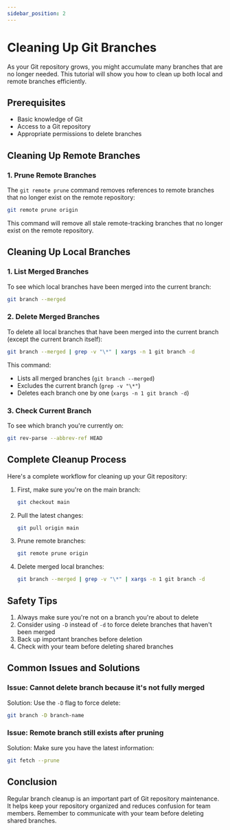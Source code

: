 ```yaml
---
sidebar_position: 2
---
```


# Cleaning Up Git Branches

As your Git repository grows, you might accumulate many branches that are no longer needed. This tutorial will show you how to clean up both local and remote branches efficiently.

## Prerequisites

- Basic knowledge of Git
- Access to a Git repository
- Appropriate permissions to delete branches

## Cleaning Up Remote Branches

### 1. Prune Remote Branches

The `git remote prune` command removes references to remote branches that no longer exist on the remote repository:

```bash
git remote prune origin
```

This command will remove all stale remote-tracking branches that no longer exist on the remote repository.

## Cleaning Up Local Branches

### 1. List Merged Branches

To see which local branches have been merged into the current branch:

```bash
git branch --merged
```

### 2. Delete Merged Branches

To delete all local branches that have been merged into the current branch (except the current branch itself):

```bash
git branch --merged | grep -v "\*" | xargs -n 1 git branch -d
```

This command:
- Lists all merged branches (`git branch --merged`)
- Excludes the current branch (`grep -v "\*"`)
- Deletes each branch one by one (`xargs -n 1 git branch -d`)

### 3. Check Current Branch

To see which branch you're currently on:

```bash
git rev-parse --abbrev-ref HEAD
```

## Complete Cleanup Process

Here's a complete workflow for cleaning up your Git repository:

1. First, make sure you're on the main branch:
   ```bash
   git checkout main
   ```

2. Pull the latest changes:
   ```bash
   git pull origin main
   ```

3. Prune remote branches:
   ```bash
   git remote prune origin
   ```

4. Delete merged local branches:
   ```bash
   git branch --merged | grep -v "\*" | xargs -n 1 git branch -d
   ```

## Safety Tips

1. Always make sure you're not on a branch you're about to delete
2. Consider using `-D` instead of `-d` to force delete branches that haven't been merged
3. Back up important branches before deletion
4. Check with your team before deleting shared branches

## Common Issues and Solutions

### Issue: Cannot delete branch because it's not fully merged

Solution: Use the `-D` flag to force delete:
```bash
git branch -D branch-name
```

### Issue: Remote branch still exists after pruning

Solution: Make sure you have the latest information:
```bash
git fetch --prune
```

## Conclusion

Regular branch cleanup is an important part of Git repository maintenance. It helps keep your repository organized and reduces confusion for team members. Remember to communicate with your team before deleting shared branches. 